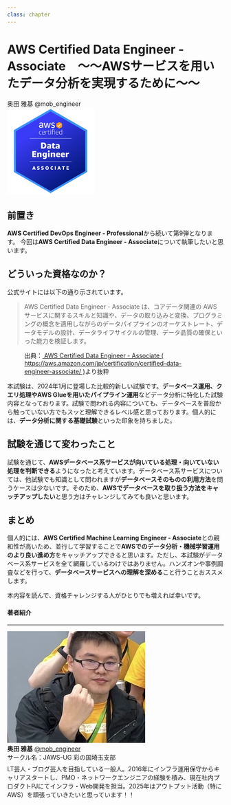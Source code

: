 ```yaml
---
class: chapter
---
```


# AWS Certified Data Engineer - Associate　～～AWSサービスを用いたデータ分析を実現するために～～

<div class="flush-right">
奥田 雅基 @mob_engineer
</div>

<img src="images/chap-mob_engineer-certificates/aws-certified-data-engineer-associate.png" width="40%">

## 前置き

**AWS Certified DevOps Engineer - Professional**から続いて第9弾となります。
今回は**AWS Certified Data Engineer - Associate**について執筆したいと思います。

## どういった資格なのか？

公式サイトには以下の通り示されています。

>AWS Certified Data Engineer - Associate は、コアデータ関連の AWS サービスに関するスキルと知識や、データの取り込みと変換、プログラミングの概念を適用しながらのデータパイプラインのオーケストレート、データモデルの設計、データライフサイクルの管理、データ品質の確保といった能力を検証します。

<figure><figcaption>出典：<a href="https://aws.amazon.com/jp/certification/certified-data-engineer-associate/"> AWS Certified Data Engineer - Associate ( https://aws.amazon.com/jp/certification/certified-data-engineer-associate/ )</a>より抜粋</figcaption></figure>

本試験は、2024年1月に登場した比較的新しい試験です。**データベース運用、クエリ処理やAWS Glueを用いたパイプライン運用**などデータ分析に特化した試験内容となっております。試験で問われる内容についても、データベースを普段から触っていない方でもスッと理解できるレベル感と思っております。個人的には、**データ分析に関する基礎試験**といった印象を持ちました。

## 試験を通じて変わったこと

試験を通じて、**AWSデータベース系サービスが向いている処理・向いていない処理を判断できる**ようになったと考えています。データベース系サービスについては、他試験でも知識として問われますが**データベースそのものの利用方法**を問うケースは少ないです。そのため、**AWSでデータベースを取り扱う方法をキャッチアップしたい**と思う方はチャレンジしてみても良いと思います。

## まとめ

個人的には、**AWS Certified Machine Learning Engineer - Associate**との親和性が高いため、並行して学習することで**AWSでのデータ分析・機械学習運用のより良い進め方**をキャッチアップできると思います。ただし、本試験がデータベース系サービスを全て網羅しているわけではありません。ハンズオンや事例調査などを行って、**データベースサービスへの理解を深める**こと行うことおススメします。

本内容を読んで、資格チャレンジする人がひとりでも増えれば幸いです。

#### 著者紹介

---

<div class="author-profile">
    <img src="images/mobengineer.png">
    <div>
        <div>
            <b>奥田 雅基</b>
            <a href="https://x.com/mob_engineer">@mob_engineer</a>
        </div>
        <div>
            サークル名：JAWS-UG 彩の国埼玉支部
        </div>
    </div>
</div>
<p style="margin-top: 0.5em; margin-bottom: 2em;">
LT芸人・ブログ芸人を目指している一般人。2016年にインフラ運用保守からキャリアスタートし、PMO・ネットワークエンジニアの経験を積み、現在社内プロダクトPJにてインフラ・Web開発を担当。2025年はアウトプット活動（特にAWS）を頑張っていきたいと思っています！！
</p>